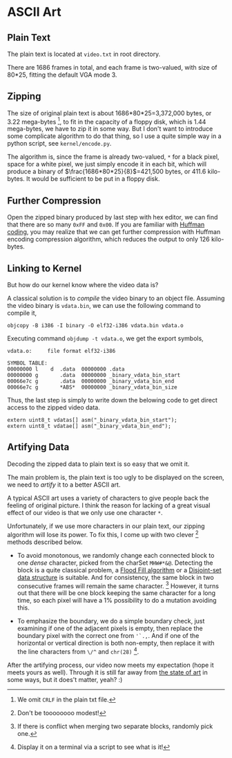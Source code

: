 # ASCII Art

## Plain Text

The plain text is located at `video.txt` in root directory.

There are 1686 frames in total, and each frame is two-valued, with size of 80*25, fitting the default VGA mode 3.

## Zipping

The size of original plain text is about 1686\*80\*25=3,372,000 bytes, or 3.22 mega-bytes [^1], to fit in the capacity of a floppy disk, which is 1.44 mega-bytes, we have to zip it in some way. But I don't want to introduce some complicate algorithm to do that thing, so I use a quite simple way in a python script, see `kernel/encode.py`. 

[^1]: We omit `CRLF` in the plain txt file.

The algorithm is, since the frame is already two-valued, `*` for a black pixel, space for a white pixel, we just simply encode it in each bit, which will produce a binary of $\frac{1686*80*25}{8}$=421,500 bytes, or 411.6 kilo-bytes. It would be sufficient to be put in a floppy disk.

## Further Compression

Open the zipped binary produced by last step with hex editor, we can find that there are so many `0xFF` and `0x00`. If you are familiar with [Huffman coding](https://en.wikipedia.org/wiki/Huffman_coding), you may realize that we can get further compression with Huffman encoding compression algorithm, which reduces the output to only 126 kilo-bytes.

## Linking to Kernel

But how do our kernel know where the video data is?

A classical solution is to *compile* the video binary to an object file. Assuming the video binary is `vdata.bin`, we can use the following command to compile it, 
	
	objcopy -B i386 -I binary -O elf32-i386 vdata.bin vdata.o
	
Executing command `objdump -t vdata.o`, we get the export symbols, 
	
	vdata.o:     file format elf32-i386
	
	SYMBOL TABLE:
	00000000 l    d  .data	00000000 .data
	00000000 g       .data	00000000 _binary_vdata_bin_start
	00066e7c g       .data	00000000 _binary_vdata_bin_end
	00066e7c g       *ABS*	00000000 _binary_vdata_bin_size

Thus, the last step is simply to write down the belowing code to get direct access to the zipped video data.

``` {.C}
extern uint8_t vdatas[] asm("_binary_vdata_bin_start");
extern uint8_t vdatae[] asm("_binary_vdata_bin_end");
``` 

## Artifying Data

Decoding the zipped data to plain text is so easy that we omit it.

The main problem is, the plain text is too ugly to be displayed on the screen, we need to *artify* it to a better ASCII art.

A typical ASCII art uses a variety of characters to give people back the feeling of original picture. I think the reason for lacking of a great visual effect of our video is that we only use one character `*`.

Unfortunately, if we use more characters in our plain text, our zipping algorithm will lose its power. To fix this, I come up with two clever [^2] methods described below. 

[^2]: Don't be toooooooo modest!

* To avoid monotonous, we randomly change each connected block to one *dense* character, picked from the charSet `MHW#*&@`. Detecting the block is a quite classical problem, a [Flood Fill algorithm](https://en.wikipedia.org/wiki/Flood_fill) or a [Disjoint-set data structure](https://en.wikipedia.org/wiki/Disjoint-set_data_structure) is suitable. And for consistency, the same block in two consecutive frames will remain the same character. [^3] However, it turns out that there will be one block keeping the same character for a long time, so each pixel will have a 1% possibility to do a mutation avoiding this. 

[^3]: If there is conflict when merging two separate blocks, randomly pick one.

* To emphasize the boundary, we do a simple boundary check, just examining if one of the adjacent pixels is empty, then replace the boundary pixel with the correct one from ``'`.,``. And if one of the horizontal or vertical direction is both non-empty, then replace it with the line characters from `\/^` and `chr(28)` [^4].

[^4]: Display it on a terminal via a script to see what is it!

After the artifying process, our video now meets my expectation (hope it meets yours as well). Through it is still far away from [the state of art](https://www.youtube.com/watch?v=rFEc3f8TDFg) in some ways, but it does't matter, yeah? :)